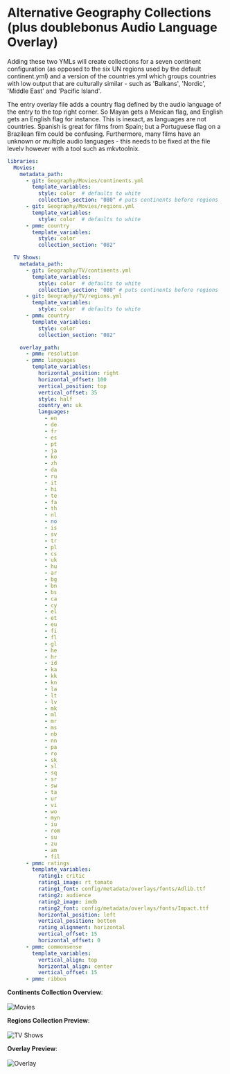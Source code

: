 # Alternative Geography Collections (plus doublebonus Audio Language Overlay)

Adding these two YMLs will create collections for a seven continent configuration (as opposed to the six UN regions used by the default continent.yml) and a version of the countries.yml which groups countries with low output that are culturally similar - such as 'Balkans', 'Nordic', 'Middle East' and 'Pacific Island'.

The entry overlay file adds a country flag defined by the audio language of the entry to the top right corner. So Mayan gets a Mexican flag, and English gets an English flag for instance. This is inexact, as languages are not countries. Spanish is great for films from Spain; but a Portuguese flag on a Brazilean film could be confusing. Furthermore, many films have an unknown or multiple audio languages - this needs to be fixed at the file levelv however with a tool such as mkvtoolnix.

```yaml
libraries:
  Movies:
    metadata_path:
      - git: Geography/Movies/continents.yml
        template_variables:
          style: color  # defaults to white
          collection_section: "080" # puts continents before regions
      - git: Geography/Movies/regions.yml
        template_variables:
          style: color  # defaults to white
      - pmm: country
        template_variables:
          style: color
          collection_section: "082"

  TV Shows:
    metadata_path:
      - git: Geography/TV/continents.yml
        template_variables:
          style: color  # defaults to white
          collection_section: "080" # puts continents before regions
      - git: Geography/TV/regions.yml
        template_variables:
          style: color  # defaults to white
      - pmm: country
        template_variables:
          style: color
          collection_section: "082"

    overlay_path:
      - pmm: resolution     
      - pmm: languages                             
        template_variables:
          horizontal_position: right
          horizontal_offset: 100
          vertical_position: top
          vertical_offset: 35
          style: half
          country_en: uk
          languages:
            - en
            - de
            - fr
            - es
            - pt
            - ja
            - ko
            - zh
            - da
            - ru
            - it
            - hi
            - te
            - fa
            - th
            - nl
            - no
            - is
            - sv
            - tr
            - pl
            - cs
            - uk
            - hu
            - ar
            - bg
            - bn
            - bs
            - ca
            - cy
            - el
            - et
            - eu
            - fi
            - fl
            - gl
            - he
            - hr
            - id
            - ka
            - kk
            - kn
            - la
            - lt
            - lv
            - mk
            - ml
            - mr
            - ms
            - nb
            - nn
            - pa
            - ro
            - sk
            - sl
            - sq
            - sr
            - sw
            - ta
            - ur
            - vi
            - wo
            - myn
            - iu
            - rom
            - su
            - zu
            - am
            - fil
      - pmm: ratings                                  
        template_variables:      
          rating1: critic
          rating1_image: rt_tomato
          rating1_font: config/metadata/overlays/fonts/Adlib.ttf
          rating2: audience  
          rating2_image: imdb
          rating2_font: config/metadata/overlays/fonts/Impact.ttf
          horizontal_position: left
          vertical_position: bottom
          rating_alignment: horizontal
          vertical_offset: 15
          horizontal_offset: 0        
      - pmm: commonsense
        template_variables:
          vertical_align: top
          horizontal_align: center
          vertical_offset: 15
      - pmm: ribbon
```

**Continents Collection Overview**: <br><br>
![Movies](https://i.imgur.com/WdZSatA.png)
<br>

**Regions Collection Preview**: <br><br>
![TV Shows](https://i.imgur.com/IhRoyCk.png)
<br>

**Overlay Preview**: <br><br>
![Overlay](https://i.imgur.com/HvmI1Lb.jpg)
<br>
